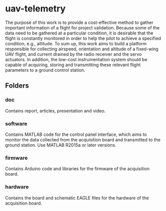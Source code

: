 # uav-telemetry
The purpose of this work is to provide a cost-effective method to gather important information of a flight for project validation. Because some of the data need to be gathered at a particular condition, it is desirable that the flight is constantly monitored in order to help the pilot to achieve a specified condition, e.g., altitude. To sum up, this work aims to build a platform responsible for collecting airspeed, orientation and altitude of a fixed-wing UAV flight, and current drained by the radio receiver and the servo actuators. In addition, the low-cost instrumentation system should be capable of acquiring, storing and transmitting these relevant flight parameters to a ground control station.

## Folders

### doc
Contains report, articles, presentation and video.

### software
Contains MATLAB code for the control panel interface, which aims to monitor the data collected from the acquisition board and transmitted to the ground station. Use MATLAB R2015a or later versions.

### firmware
Contains Arduino code and libraries for the firmware of the acquisition board.

### hardware
Contains the board and schematic EAGLE files for the hardware of the acquisition board.
